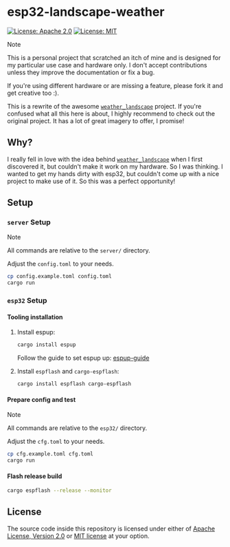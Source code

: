 
# esp32-landscape-weather

[![License: Apache 2.0](https://img.shields.io/badge/License-Apache_2.0-blue.svg)](https://opensource.org/licenses/Apache-2.0)
[![License: MIT](https://img.shields.io/badge/License-MIT-yellow.svg)](https://opensource.org/licenses/MIT)

> [!NOTE]
> This is a personal project that scratched an itch of mine and is designed for
> my particular use case and hardware only. I don't accept contributions unless
> they improve the documentation or fix a bug.
>
> If you're using different hardware or are missing a feature, please fork it
> and get creative too :).

This is a rewrite of the awesome [`weather_landscape`][weather_landscape]
project. If you're confused what all this here is about, I highly recommend to
check out the original project. It has a lot of great imagery to offer, I
promise!

## Why?

I really fell in love with the idea behind
[`weather_landscape`][weather_landscape] when I first discovered it, but
couldn't make it work on my hardware. So I was thinking. I wanted to get my
hands dirty with esp32, but couldn't come up with a nice project to make use of
it. So this was a perfect opportunity!

## Setup

### `server` Setup

> [!NOTE]
> All commands are relative to the `server/` directory.
>
> Adjust the `config.toml` to your needs.

```sh
cp config.example.toml config.toml
cargo run
```

### `esp32` Setup

#### Tooling installation

1. Install espup:

   ```sh
   cargo install espup
   ```

   Follow the guide to set espup up:
   [espup-guide](https://docs.esp-rs.org/book/installation/riscv-and-xtensa.html)

2. Install `espflash` and `cargo-espflash`:

   ```sh
   cargo install espflash cargo-espflash
   ```

#### Prepare config and test

> [!NOTE]
> All commands are relative to the `esp32/` directory.
>
> Adjust the `cfg.toml` to your needs.

```sh
cp cfg.example.toml cfg.toml
cargo run
```

#### Flash release build

```sh
cargo espflash --release --monitor
```

## License

The source code inside this repository is licensed under either of
[Apache License, Version 2.0](https://github.com/martinohmann/esp32-landscape-weather/blob/main/LICENSE-APACHE)
or [MIT license](https://github.com/martinohmann/esp32-landscape-weather/blob/main/LICENSE-MIT)
at your option.

[weather_landscape]: https://github.com/lds133/weather_landscape/
